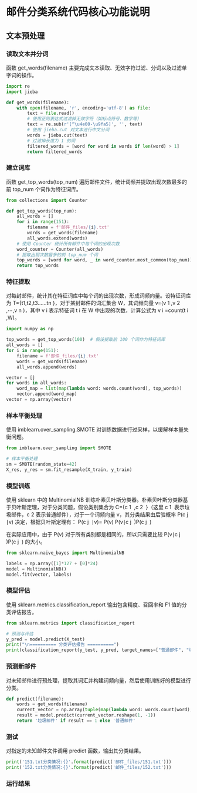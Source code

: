 # 邮件分类系统代码核心功能说明
## 文本预处理
### 读取文本并分词
函数 get_words(filename) 主要完成文本读取、无效字符过滤、分词以及过滤单字词的操作。
```python
import re
import jieba

def get_words(filename):
    with open(filename, 'r', encoding='utf-8') as file:
        text = file.read()
        # 使用正则表达式过滤掉无效字符（如标点符号、数字等）
        text = re.sub(r'[^\u4e00-\u9fa5]', '', text)
        # 使用 jieba.cut 对文本进行中文分词
        words = jieba.cut(text)
        # 过滤掉长度为 1 的词
        filtered_words = [word for word in words if len(word) > 1]
        return filtered_words
```
### 建立词库
函数 get_top_words(top_num) 遍历邮件文件，统计词频并提取出现次数最多的前 top_num 个词作为特征词库。
```python
from collections import Counter

def get_top_words(top_num):
    all_words = []
    for i in range(151):
        filename = f'邮件_files/{i}.txt'
        words = get_words(filename)
        all_words.extend(words)
    # 使用 Counter 统计所有邮件中每个词的出现次数
    word_counter = Counter(all_words)
    # 提取出现次数最多的前 top_num 个词
    top_words = [word for word, _ in word_counter.most_common(top_num)]
    return top_words
```
### 特征提取
对每封邮件，统计其在特征词库中每个词的出现次数，形成词频向量。设特征词库为 T={t1,t2,t3......tn
 }，对于某封邮件的词汇集合 W，其词频向量 v=(v 
1
,v 
2 ,⋯,v 
n
​)，其中 v 
i
表示特征词 t 
i
在 W 中出现的次数，计算公式为 v 
i
​
 =count(t 
i
​
 ,W)。
```python
import numpy as np

top_words = get_top_words(100)  # 假设提取前 100 个词作为特征词库
all_words = []
for i in range(151):
    filename = f'邮件_files/{i}.txt'
    words = get_words(filename)
    all_words.append(words)

vector = []
for words in all_words:
    word_map = list(map(lambda word: words.count(word), top_words))
    vector.append(word_map)
vector = np.array(vector)
```
### 样本平衡处理
使用 imblearn.over_sampling.SMOTE 对训练数据进行过采样，以缓解样本量失衡问题。
```python
from imblearn.over_sampling import SMOTE

# 样本平衡处理
sm = SMOTE(random_state=42)
X_res, y_res = sm.fit_resample(X_train, y_train)
```
### 模型训练
使用 sklearn 中的 MultinomialNB 训练朴素贝叶斯分类器。朴素贝叶斯分类器基于贝叶斯定理，对于分类问题，假设类别集合为 C={c 
1
​
 ,c 
2
​
 }（这里 c 
1
​
  表示垃圾邮件，c 
2
​
  表示普通邮件），对于一个词频向量 v，其分类结果由后验概率 P(c 
j
​
 ∣v) 决定，根据贝叶斯定理有：
P(c 
j
​
 ∣v)= 
P(v)
P(v∣c 
j
​
 )P(c 
j
​
 )
​
 
在实际应用中，由于 P(v) 对于所有类别都是相同的，所以只需要比较 P(v∣c 
j
​
 )P(c 
j
​
 ) 的大小。
```python
from sklearn.naive_bayes import MultinomialNB

labels = np.array([1]*127 + [0]*24)
model = MultinomialNB()
model.fit(vector, labels)
```
### 模型评估
使用 sklearn.metrics.classification_report 输出包含精度、召回率和 F1 值的分类评估报告。
```python
from sklearn.metrics import classification_report

# 预测与评估
y_pred = model.predict(X_test)
print("\n========== 分类评估报告 ==========")
print(classification_report(y_test, y_pred, target_names=["普通邮件", "垃圾邮件"]))
```
### 预测新邮件
对未知邮件进行预处理，提取其词汇并构建词频向量，然后使用训练好的模型进行分类。
```python
def predict(filename):
    words = get_words(filename)
    current_vector = np.array(tuple(map(lambda word: words.count(word), top_words)))
    result = model.predict(current_vector.reshape(1, -1))
    return '垃圾邮件' if result == 1 else '普通邮件'
```
### 测试
对指定的未知邮件文件调用 predict 函数，输出其分类结果。
```python
print('151.txt分类情况:{}'.format(predict('邮件_files/151.txt')))
print('152.txt分类情况:{}'.format(predict('邮件_files/152.txt')))
```
### 运行结果
